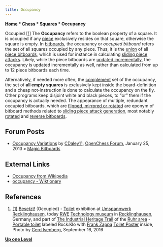```yaml
---
title: Occupancy
---
```

**[Home](Home "Home") \* [Chess](Chess "Chess") \* [Squares](Squares "Squares") \* Occupancy**



 [](File:ZappaBesetzt20160916.JPG) Occupied <a id="cite-note-1" href="#cite-ref-1">[1]</a> 
The **Occupancy** refers to the boolean property of a square. It is occupied if any [piece](Pieces "Pieces") exclusively resides on that square, otherwise the square is empty. In [bitboards](Bitboards "Bitboards"), the occupancy or *occupied bitboard* refers the set of all squares occupied by any piece. Thus, it is the [union](General_Setwise_Operations#Union "General Setwise Operations") of all [piece bitboards](Bitboard_Board-Definition "Bitboard Board-Definition"), which is used for instance in calculating [sliding piece attacks](Sliding_Piece_Attacks "Sliding Piece Attacks"). Likely, while the piece bitboards are [updated incrementally](Incremental_Updates "Incremental Updates"), the occupancy is updated incrementally as well, rather than calculated from up to 12 piece bitboards each time.


Alternatively, if needed more often, the [complement](General_Setwise_Operations#ComplementSet "General Setwise Operations") set of the occupancy, the set of **all empty squares** is exclusively kept inside the board-definition and a cheap not-instruction is done to calculate the occupancy on the fly. Other programs keep disjoint white and black pieces, to "or" them if the occupancy is actually needed. The appearance of multiple, redundant occupied bitboards, which are [flipped, mirrored or rotated](Flipping_Mirroring_and_Rotating "Flipping Mirroring and Rotating") are eponym of bitboard methods related to [sliding piece attack generation](Sliding_Piece_Attacks "Sliding Piece Attacks"), most notably [rotated](Rotated_Bitboards "Rotated Bitboards") and [reverse bitboards](Reverse_Bitboards "Reverse Bitboards"). 



## Forum Posts


* [Occupancy Variations](http://www.open-chess.org/viewtopic.php?f=5&t=2240) by [CDaley11](Christian_Daley "Christian Daley"), [OpenChess Forum](Computer_Chess_Forums "Computer Chess Forums"), January 25, 2013 » [Magic Bitboards](Magic_Bitboards "Magic Bitboards")


## External Links


* [Occupancy from Wikipedia](https://en.wikipedia.org/wiki/Occupancy)
* [occupancy - Wiktionary](https://en.wiktionary.org/wiki/occupancy)


## References


1. <a id="cite-ref-1" href="#cite-note-1">[1]</a> [Besetzt!](https://de-de.facebook.com/umspannwerk.recklinghausen/posts/10153757793891429) (Occupied) - [Toilet](https://en.wikipedia.org/wiki/Toilet) exhibition at [Umspannwerk Recklinghausen](https://de.wikipedia.org/wiki/Umspannwerk_Recklinghausen), today [RWE](https://en.wikipedia.org/wiki/RWE) [Technology museum](https://en.wikipedia.org/wiki/Technology_museum) in [Recklinghausen](https://en.wikipedia.org/wiki/Recklinghausen), Germany, and part of [The Industrial Heritage Trail](Category:Industrial_Heritage_Trail "Category:Industrial Heritage Trail") of the [Ruhr area](https://en.wikipedia.org/wiki/Ruhr) - [Portable toilet](https://en.wikipedia.org/wiki/Toilet#Others) labeled Rock:Klo with [Frank Zappa](Category:Frank_Zappa "Category:Frank Zappa") [Toilet Poster](http://wiki.killuglyradio.com/wiki/The_Toilet_Poster) inside, Photo by [Gerd Isenberg](Gerd_Isenberg "Gerd Isenberg"), September 16, 2016

**[Up one Level](Squares "Squares")**







 
